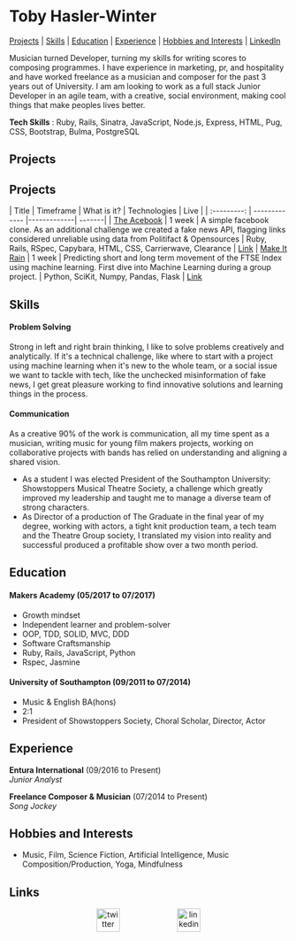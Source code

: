 Toby Hasler-Winter
===================

[Projects](#projects) | [Skills](#skills) | [Education](#education) | [Experience](#experience) | [Hobbies and Interests](#hobbies-and-interests) | [LinkedIn](https://www.linkedin.com/in/toby-hasler-winter-16901227)

Musician turned Developer, turning my skills for writing scores to composing programmes. I have experience in marketing, pr, and hospitality and have worked freelance as a musician and composer for the past 3 years out of University. I am am looking to work as a full stack Junior Developer in an agile team, with a creative, social environment, making cool things that make peoples lives better.

**Tech Skills** : Ruby, Rails, Sinatra, JavaScript, Node.js, Express, HTML, Pug, CSS, Bootstrap, Bulma, PostgreSQL


## Projects

## Projects

|  Title        | Timeframe          | What is it? | Technologies | Live |
| :---------:  | ------------- |-------------| -------|
| [The Acebook](https://github.com/RSijelmass/acebook)      | 1 week |  A simple facebook clone. As an additional challenge we created a fake news API, flagging links considered unreliable using data from Politifact & Opensources | Ruby, Rails, RSpec, Capybara, HTML, CSS, Carrierwave, Clearance | [Link](https://theacebook.herokuapp.com/)
| [Make It Rain](https://github.com/tobywinter/makeitrain)      | 1 week |  Predicting short and long term movement of the FTSE Index using machine learning. First dive into Machine Learning during a group project. | Python, SciKit, Numpy, Pandas, Flask | [Link](https://theacebook.herokuapp.com/)

## Skills

#### Problem Solving

Strong in left and right brain thinking, I like to solve problems creatively and analytically. If it's a technical challenge, like where to start with a project using machine learning when it's new to the whole team, or a social issue we want to tackle with tech, like the unchecked misinformation of fake news, I get great pleasure working to find innovative solutions and learning things in the process.

#### Communication

As a creative 90% of the work is communication, all my time spent as a musician, writing music for young film makers projects, working on collaborative projects with bands has relied on understanding and aligning a shared vision.

- As a student I was elected President of the Southampton University: Showstoppers Musical Theatre Society, a challenge which greatly improved my leadership and taught me to manage a diverse team of strong characters.
- As Director of a production of The Graduate in the final year of my degree, working with actors, a tight knit production team, a tech team and the Theatre Group society, I translated my vision into reality and successful produced a profitable show over a two month period.

## Education

#### Makers Academy (05/2017 to 07/2017)

- Growth mindset
- Independent learner and problem-solver
- OOP, TDD, SOLID, MVC, DDD
- Software Craftsmanship
- Ruby, Rails, JavaScript, Python
- Rspec, Jasmine

#### University of Southampton (09/2011 to 07/2014)

- Music & English BA(hons)
- 2:1
- President of Showstoppers Society, Choral Scholar, Director, Actor

## Experience

**Entura International** (09/2016 to Present)    
*Junior Analyst*  

**Freelance Composer & Musician** (07/2014 to Present)   
*Song Jockey*  

## Hobbies and Interests

- Music, Film, Science Fiction, Artificial Intelligence, Music Composition/Production, Yoga, Mindfulness

## Links

<p align="center">
<a href="https://twitter.com/tobiasjwinter">
<img src="http://goinkscape.com/wp-content/uploads/2015/07/twitter-logo-final.png" alt="twitter" hspace="50" height="42" width="42"></a>

<a href="https://www.linkedin.com/in/toby-hasler-winter-16901227/">
<img src="https://www.iconfinder.com/data/icons/free-social-icons/67/linkedin_circle_color-512.png" alt="linkedin" hspace="50" height="42" width="42"></a>
</p>
